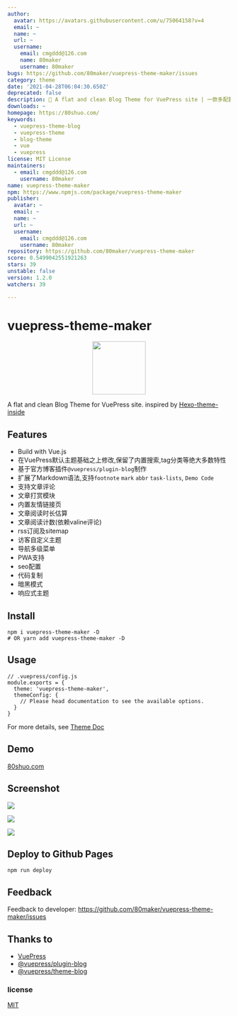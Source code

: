 ```yaml
---
author:
  avatar: https://avatars.githubusercontent.com/u/75064158?v=4
  email: ~
  name: ~
  url: ~
  username:
    email: cmgddd@126.com
    name: 80maker
    username: 80maker
bugs: https://github.com/80maker/vuepress-theme-maker/issues
category: theme
date: '2021-04-28T06:04:30.650Z'
deprecated: false
description: 🐉 A flat and clean Blog Theme for VuePress site | 一款多配置、简约风的VuePress主题.
downloads: ~
homepage: https://80shuo.com/
keywords:
  - vuepress-theme-blog
  - vuepress-theme
  - blog-theme
  - vue
  - vuepress
license: MIT License
maintainers:
  - email: cmgddd@126.com
    username: 80maker
name: vuepress-theme-maker
npm: https://www.npmjs.com/package/vuepress-theme-maker
publisher:
  avatar: ~
  email: ~
  name: ~
  url: ~
  username:
    email: cmgddd@126.com
    username: 80maker
repository: https://github.com/80maker/vuepress-theme-maker
score: 0.5499042551921263
stars: 39
unstable: false
version: 1.2.0
watchers: 39

---
```


# vuepress-theme-maker

<p align="center">
  <a href='https://80shuo.com/'><img src='https://80shuo.com/images/maker-logo.svg' height='120px'></a>
</p>

A flat and clean Blog Theme for VuePress site. inspired by [Hexo-theme-inside](https://github.com/ikeq/hexo-theme-inside)

## Features

- Build with Vue.js
- 在VuePress默认主题基础之上修改,保留了内置搜索,tag分类等绝大多数特性
- 基于官方博客插件`@vuepress/plugin-blog`制作
- 扩展了Markdown语法,支持`footnote` `mark` `abbr` `task-lists`, `Demo Code`
- 支持文章评论
- 文章打赏模块
- 内置友情链接页
- 文章阅读时长估算
- 文章阅读计数(依赖valine评论)
- rss订阅及sitemap
- 访客自定义主题
- 导航多级菜单
- PWA支持
- seo配置
- 代码复制
- 暗黑模式
- 响应式主题

## Install

```
npm i vuepress-theme-maker -D
# OR yarn add vuepress-theme-maker -D
```

## Usage

```
// .vuepress/config.js
module.exports = {
  theme: 'vuepress-theme-maker',
  themeConfig: {
    // Please head documentation to see the available options.
  }
}
```

For more details, see [Theme Doc](https://80shuo.com/post/2020/12/23/maker.html)

## Demo

[80shuo.com](https://github.com/80maker/80shuo)

## Screenshot

![](https://80shuo.com/images/screenshot-1.jpg)

![](https://80shuo.com/images/screenshot-2.jpg)

![](https://80shuo.com/images/screenshot-3.jpg)

## Deploy to Github Pages

```
npm run deploy
```

## Feedback

Feedback to developer: https://github.com/80maker/vuepress-theme-maker/issues
## Thanks to

- [VuePress](https://vuepress.vuejs.org/)
- [@vuepress/plugin-blog](https://github.com/vuepress/vuepress-plugin-blog)
- [@vuepress/theme-blog](https://github.com/vuepress/vuepress-theme-blog)

### license
[MIT](https://github.com/80maker/vuepress-theme-maker/blob/master/LICENSE)

